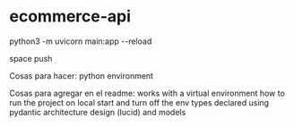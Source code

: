 # ecommerce-api

python3 -m uvicorn main:app --reload

space push

Cosas para hacer:
    python environment

Cosas para agregar en el readme:
    works with a virtual environment
    how to run the project on local
        start and turn off the env
    types declared using pydantic
    architecture design (lucid) and models